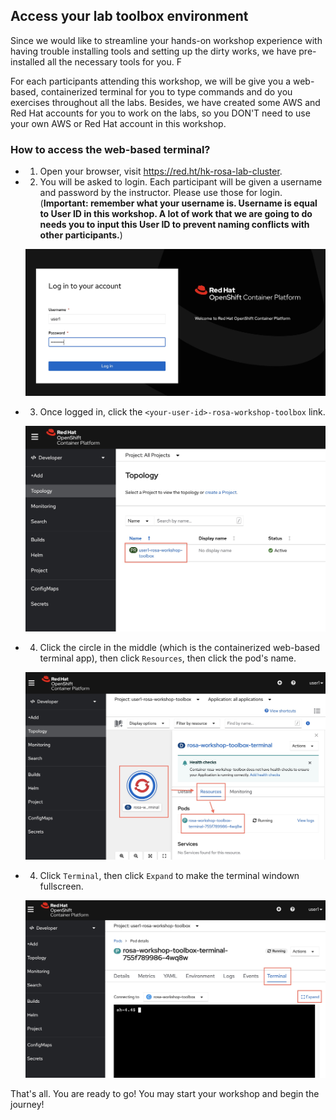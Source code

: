 ## Access your lab toolbox environment

Since we would like to streamline your hands-on workshop experience with having trouble installing tools and setting up the dirty works, we have pre-installed all the necessary tools for you. F

For each participants attending this workshop, we will be give you a web-based, containerized terminal for you to type commands and do you exercises throughout all the labs. Besides, we have created some AWS and Red Hat accounts for you to work on the labs, so you DON'T need to use your own AWS or Red Hat account in this workshop.

### How to access the web-based terminal?

- 1. Open your browser, visit https://red.ht/hk-rosa-lab-cluster.

- 2. You will be asked to login. Each participant will be given a username and password by the instructor. Please use those for login. (**Important: remember what your username is. Username is equal to User ID in this workshop. A lot of work that we are going to do needs you to input this User ID to prevent naming conflicts with other participants.**)

    ![loggedin](access-1.jpg)

- 3. Once logged in, click the `<your-user-id>-rosa-workshop-toolbox` link.

    ![loggedin](access-2.jpg)

- 4. Click the circle in the middle (which is the containerized web-based terminal app), then click `Resources`, then click the pod's name.

    ![loggedin](access-3.jpg)

- 4. Click `Terminal`, then click `Expand` to make the terminal windown fullscreen.

    ![loggedin](access-4.jpg)

That's all. You are ready to go! You may start your workshop and begin the journey!